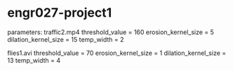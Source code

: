 # engr027-project1

parameters:
traffic2.mp4
threshold_value = 160
erosion_kernel_size = 5
dilation_kernel_size = 15
temp_width = 2

flies1.avi
threshold_value = 70
erosion_kernel_size = 1
dilation_kernel_size = 13
temp_width = 4
